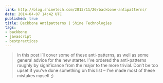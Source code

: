 ```yaml
---
link: http://blog.shinetech.com/2013/11/26/backbone-antipatterns/
date: 2014-04-07 14:42 UTC
published: true
title: Backbone Antipatterns | Shine Technologies
tags:
- backbone
- javascript
- bestpractices
---
```


<blockquote>In this post I’ll cover some of these anti-patterns, as well as some general advice for the new starter. I’ve ordered the anti-patterns roughly by significance from the major to the more trivial. Don’t be too upset if you’ve done something on this list – I’ve made most of these mistakes myself ;)


</blockquote>
